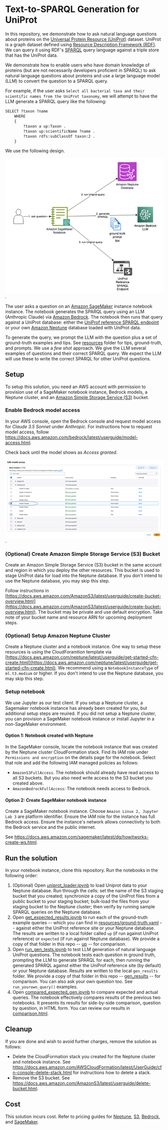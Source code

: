 # Text-to-SPARQL Generation for UniProt

In this repository, we demonstrate how to ask natural language questions about proteins on the [Universal Protein Resource (UniProt)](https://www.uniprot.org/help/uniprotkb) dataset. UniProt is a graph dataset defined using [Resource Description Framework (RDF)](https://www.w3.org/RDF/). We can query it using RDF's [SPARQL](https://www.w3.org/TR/sparql11-query/) query language against a triple store that has the UniProt data. 

We demonstrate how to enable users who have domain knowledge of proteins (but are not necessarily developers proficient in SPARQL) to ask natural language questions about proteins and use a large language model (LLM) to convert the question to a SPARQL query. 

For example, if the user asks ```Select all bacterial taxa and their scientific names from the UniProt taxonomy```, we will attempt to have the LLM generate a SPARQL query like the following:

```
SELECT ?taxon ?name
    WHERE
    {
        ?taxon a up:Taxon .
        ?taxon up:scientificName ?name .
        ?taxon rdfs:subClassOf taxon:2 .
    }
```

We use the following design.

![Design](images/uniprot_design.png "UniProt design"). 

The user asks a question on an [Amazon SageMaker](https://aws.amazon.com/sagemaker/) instance notebook instance. The notebook generates the SPARQL query using an LLM (Anthropic Claude) via [Amazon Bedrock](https://aws.amazon.com/bedrock). The notebook then runs that query against a UniProt database: either the [UniProf reference SPARQL endpoint](https://sparql.uniprot.org/) or your own [Amazon Neptune](https://aws.amazon.com/neptune/) database loaded with UniProt data.

To generate the query, we prompt the LLM with the question plus a set of ground-truth examples and tips. See [resources](resources) folder for tips, ground-truth, and prompts. We use a *few shot* approach. We give the LLM several examples of questions and their correct SPARQL query. We expect the LLM will use these to write the correct SPARQL for other UniProt questions. 

## Setup

To setup this solution, you need an AWS account with permission to provision use of a SageMaker notebook instance, Bedrock models, a Neptune cluster, and an [Amazon Simple Storage Service (S3)](https://aws.amazon.com/s3/) bucket. 

### Enable Bedrock model access

In your AWS console, open the Bedrock console and request model access for _Claude 3.5 Sonnet_ under _Anthropic_. For instructions how to request model access, follow <https://docs.aws.amazon.com/bedrock/latest/userguide/model-access.html>.

Check back until the model shows as _Access granted_.

![Bedrock model access](images/bedrock.png "Bedrock model access"). 

### (Optional) Create Amazon Simple Storage Service (S3) Bucket
Create an Amazon Simple Storage Service (S3) bucket in the same account and region in which you deploy the other resources. This bucket is used to stage UniProt data for load into the Neptune database. If you don't intend to use the Neptune database, you may skip this step.

Follow instructions in [https://docs.aws.amazon.com/AmazonS3/latest/userguide/create-bucket-overview.html](https://docs.aws.amazon.com/AmazonS3/latest/userguide/create-bucket-overview.html). The bucket may be private and use default encryption. Take note of your bucket name and resource ARN for upcoming deployment steps.

### (Optional) Setup Amazon Neptune Cluster
Create a Neptune cluster and a notebook instance. One way to setup these resources is using the CloudForamtion template via [https://docs.aws.amazon.com/neptune/latest/userguide/get-started-cfn-create.html](https://docs.aws.amazon.com/neptune/latest/userguide/get-started-cfn-create.html). We recommend using a `NotebookInstanceType` of `ml.t3.medium` or higher. If you don't intend to use the Neptune database, you may skip this step.

### Setup notebook
We use Jupyter as our test client. If you setup a Neptune cluster, a Sagemaker notebook instance has already been created for you, but additional setup steps are reuired. If you did not setup a Neptune cluster, you can provision a SageMaker notebook instance or install Jupyter in a non-SageMaker environment.

#### Option 1: Notebook created with Neptune
In the SageMaker console, locate the notebook instance that was created by the Neptune cluster CloudFormation stack. Find its IAM role under `Permissions and encryption` on the details page for the notebook. Select that role and add the following IAM managed policies as follows:

- `AmazonS3FullAccess`. The notebook should already have read access to all S3 buckets. But you also need write access to the S3 bucket you created above.
- `AmazonBedrockFullAccess`: The notebook needs access to Bedrock. 

#### Option 2: Create SageMaker notebook instance

Create a SageMaker notebook instance. Choose ```Amazon Linux 2, Jupyter Lab 3``` are platform identifier. Ensure the IAM role for the instance has full Bedrock access. Ensure the instance's network allows connectivity to both the Bedrock service and the public internet. 

See <https://docs.aws.amazon.com/sagemaker/latest/dg/howitworks-create-ws.html>.

## Run the solution
In your notebook instance, clone this repository. Run the notebooks in the following order:

1. (Optional) Open [uniprot_loader.ipynb](uniprot_loader.ipynb) to load Uniprot data to your Neptune database. Run through the cells: set the name of the S3 staging bucket that you created; synchronize a copy of the UniProt files from a public bucket to your staging bucket; bulk-load the files from your staging bucket to the Neptune cluster; then verify by running sample SPARQL queries on the Neptune database.
2. Open [get_expected_results.ipynb](get_expected_results.ipynb) to run each of the ground-truth example queries -- which you can find in [resources/ground-truth.yaml](resources/ground-truth.yaml) -- against either the UniProt reference site or your Neptune database. The results are written to a local folder called ```up``` (if run against UniProt reference) or ```expected``` (if run against Neptune database). We provide a copy of that folder in this repo -- [up](up) -- for comparison. 
3.  Open [run_gen_tests.ipynb](run_gen_tests.ipynb) to test LLM generation of natural language UniProt questions. The notebook tests each question in ground truth, prompting the LLM to generate SPARQL for each, then running the generated SPARQL against either the UniProf reference site (by default) or your Neptune database. Results are written to the local ```gen_results``` folder. We provide a copy of that folder in this repo -- [gen_results](gen_results) -- for comparison. You can also ask your own question too. See ```run_yourown_query()``` examples.
4. Open [compared_expected_gen.ipynb](compared_expected_gen.ipynb) to compare expected and actual queries. The notebook effectively compares results of the previous two notebooks. It presents its results for side-by-side comparison, question by question, in HTML form. You can review our results in [comparison.html](comparison.html).
   

## Cleanup
If you are done and wish to avoid further charges, remove the solution as follows:

- Delete the CloudFormation stack you created for the Neptune cluster and notebook instance. See <https://docs.aws.amazon.com/AWSCloudFormation/latest/UserGuide/cfn-console-delete-stack.html> for instructions how to delete a stack.
- Remove the S3 bucket. See <https://docs.aws.amazon.com/AmazonS3/latest/userguide/delete-bucket.html>.

## Cost

This solution incurs cost. Refer to pricing guides for [Neptune](https://aws.amazon.com/neptune/pricing/), [S3](https://aws.amazon.com/s3/pricing/), [Bedrock]([https://aws.amazon.com/opensearch-service/pricing/](https://aws.amazon.com/bedrock/pricing/)), and [SageMaker](https://aws.amazon.com/sagemaker/pricing/).

